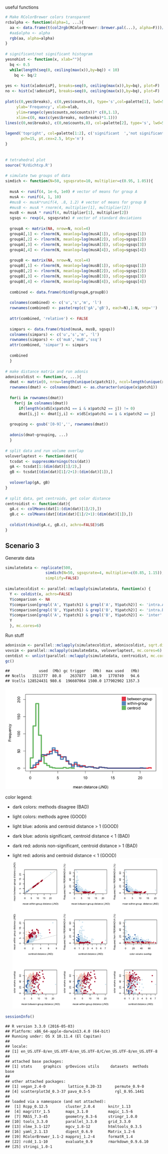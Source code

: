 useful functions

``` r
# Make RColorBrewer colors transparent
rcbalpha <- function(alpha=1, ...){
  aa <- data.frame(t(col2rgb(RColorBrewer::brewer.pal(...), alpha=F)))/255
  #aa$alpha <- alpha
  rgb(aa, alpha=alpha)
}

# significant/not significant histogram 
yesnohist <- function(x, xlab=""){
  bq <- 0.5  
  while(length(seq(0, ceiling(max(x)),by=bq)) < 10) 
    bq <- bq/2

yes <- hist(x[adonisP], breaks=seq(0, ceiling(max(x)),by=bq), plot=F)
no <- hist(x[!adonisP], breaks=seq(0, ceiling(max(x)),by=bq), plot=F)

plot(c(0,yes$breaks), c(0,yes$counts,0), type='s',col=palette[1], lwd=5,
     ylab='Frequency', xlab=xlab,
     ylim=range(c(yes$counts,no$counts))* c(0,1.1),
     xlim=c(0, max(c(yes$breaks, no$breaks)*1.1)))
lines(c(0,no$breaks), c(0,no$counts,0), col=palette[2], type='s', lwd=5)

legend('topright', col=palette[1:2], c('significant  ','not significant  '), 
       pch=15, pt.cex=2.5, bty='n')
}


# tetrahedral plot
source('R/dichtcp.R')

# simulate two groups of data
simdich <- function(N=50, sgsqsrate=10, multiplier=c(0.95, 1.05)){

  musA <- runif(4, 1e-6, 1e0) # vector of means for group A
  musA <- runif(4, 1, 10)
  #musB <- musA*runif(4, .8, 1.2) # vector of means for group B
  #musB <- musA * rnorm(4, multiplier[1], multiplier[2])
  musB <- musA * runif(4, multiplier[1], multiplier[2])
  sgsqs <- rexp(4, sgsqsrate) # vector of standard deviations
  
  groupA <- matrix(NA, nrow=N, ncol=4)
  groupA[,1] <- rlnorm(N, meanlog=log(musA[1]), sdlog=sgsqs[1])
  groupA[,2] <- rlnorm(N, meanlog=log(musA[2]), sdlog=sgsqs[2])
  groupA[,3] <- rlnorm(N, meanlog=log(musA[3]), sdlog=sgsqs[3])
  groupA[,4] <- rlnorm(N, meanlog=log(musA[4]), sdlog=sgsqs[4])
  
  groupB <- matrix(NA, nrow=N, ncol=4)
  groupB[,1] <- rlnorm(N, meanlog=log(musB[1]), sdlog=sgsqs[1])
  groupB[,2] <- rlnorm(N, meanlog=log(musB[2]), sdlog=sgsqs[2])
  groupB[,3] <- rlnorm(N, meanlog=log(musB[3]), sdlog=sgsqs[3])
  groupB[,4] <- rlnorm(N, meanlog=log(musB[4]), sdlog=sgsqs[4])
  
  combined <- data.frame(rbind(groupA,groupB))
  
  colnames(combined) <- c('u','s','m', 'l')
  rownames(combined) <- paste(rep(c('gA','gB'), each=N),1:N, sep='')
  
  attr(combined, 'relative') <- FALSE
  
  simpars <- data.frame(rbind(musA, musB, sgsqs))
  colnames(simpars) <- c('u','s','m', 'l')
  rownames(simpars) <- c('muA','muB','ssq')
  attr(combined, 'simpar') <- simpars
  
  combined
  }

# make distance matrix and run adonis
adoniscoldist <- function(x, ...){
  dmat <- matrix(0, nrow=length(unique(x$patch1)), ncol=length(unique(x$patch1)))
  rownames(dmat) <- colnames(dmat) <- as.character(unique(x$patch1))
  
  for(i in rownames(dmat))
    for(j in colnames(dmat))
      if(length(x$dS[x$patch1 == i & x$patch2 == j]) != 0)
      dmat[i,j] <- dmat[j,i] <- x$dS[x$patch1 == i & x$patch2 == j]
  
  grouping <- gsub('[0-9]','', rownames(dmat))
  
  adonis(dmat~grouping, ...)
  }

# split data and run volume overlap
voloverlaptest <- function(dat){
  tcsdat <- suppressWarnings(tcs(dat))
  gA <- tcsdat[1:(dim(dat)[1]/2),]
  gB <- tcsdat[(dim(dat)[1]/2+1):(dim(dat)[1]),]
  
  voloverlap(gA, gB)
}

# split data, get centroids, get color distance
centroidist <- function(dat){
  gA.c <- colMeans(dat[1:(dim(dat)[1]/2),])
  gB.c <- colMeans(dat[(dim(dat)[1]/2+1):(dim(dat)[1]),])
  
  coldist(rbind(gA.c, gB.c), achro=FALSE)$dS
}
```

Scenario 3
----------

Generate data

``` r
simulatedata <- replicate(500, 
                  simdich(N=50, sgsqsrate=4, multiplier=c(0.85, 1.15)), 
                  simplify=FALSE)

simulatecoldist <- parallel::mclapply(simulatedata, function(x) {
  Y <- coldist(x, achro=FALSE)
  Y$comparison <- NA
  Y$comparison[grepl('A', Y$patch1) & grepl('A', Y$patch2)] <- 'intra.A'
  Y$comparison[grepl('B', Y$patch1) & grepl('B', Y$patch2)] <- 'intra.B'
  Y$comparison[grepl('A', Y$patch1) & grepl('B', Y$patch2)] <- 'inter'
  Y
  }, mc.cores=6)
```

Run stuff

``` r
adonissim <- parallel::mclapply(simulatecoldist, adoniscoldist, sqrt.dist=TRUE, mc.cores=6)
vovsim <- parallel::mclapply(simulatedata, voloverlaptest, mc.cores=6)
centdist <- unlist(parallel::mclapply(simulatedata, centroidist, mc.cores=6))
gc()
```

    ##             used  (Mb) gc trigger   (Mb)  max used   (Mb)
    ## Ncells   1511777  80.8    2637877  140.9   1770749   94.6
    ## Vcells 128524431 980.6  196607064 1500.0 177902902 1357.3

![](../output/figures/finalsims/fs_unnamed-chunk-2-1.png)

color legend:

-   dark colors: methods disagree (BAD)
-   light colors: methods agree (GOOD)

-   light blue: adonis and centroid distance &gt; 1 (GOOD)
-   dark blue: adonis significant, centroid distance &lt; 1 (BAD)
-   dark red: adonis non-significant, centroid distance &gt; 1 (BAD)
-   light red: adonis and centroid distance &lt; 1 (GOOD) ![](../output/figures/finalsims/fs_unnamed-chunk-3-1.png)

``` r
sessionInfo()
```

    ## R version 3.3.0 (2016-05-03)
    ## Platform: x86_64-apple-darwin13.4.0 (64-bit)
    ## Running under: OS X 10.11.4 (El Capitan)
    ## 
    ## locale:
    ## [1] en_US.UTF-8/en_US.UTF-8/en_US.UTF-8/C/en_US.UTF-8/en_US.UTF-8
    ## 
    ## attached base packages:
    ## [1] stats     graphics  grDevices utils     datasets  methods   base     
    ## 
    ## other attached packages:
    ## [1] vegan_2.4-0          lattice_0.20-33      permute_0.9-0       
    ## [4] scatterplot3d_0.3-37 pavo_0.5-5           rgl_0.95.1441       
    ## 
    ## loaded via a namespace (and not attached):
    ##  [1] Rcpp_0.12.5        cluster_2.0.4      knitr_1.13        
    ##  [4] magrittr_1.5       maps_3.1.0         magic_1.5-6       
    ##  [7] MASS_7.3-45        geometry_0.3-6     stringr_1.0.0     
    ## [10] tools_3.3.0        parallel_3.3.0     grid_3.3.0        
    ## [13] nlme_3.1-127       mgcv_1.8-12        htmltools_0.3.5   
    ## [16] yaml_2.1.13        digest_0.6.9       Matrix_1.2-6      
    ## [19] RColorBrewer_1.1-2 mapproj_1.2-4      formatR_1.4       
    ## [22] rcdd_1.1-10        evaluate_0.9       rmarkdown_0.9.6.10
    ## [25] stringi_1.0-1
